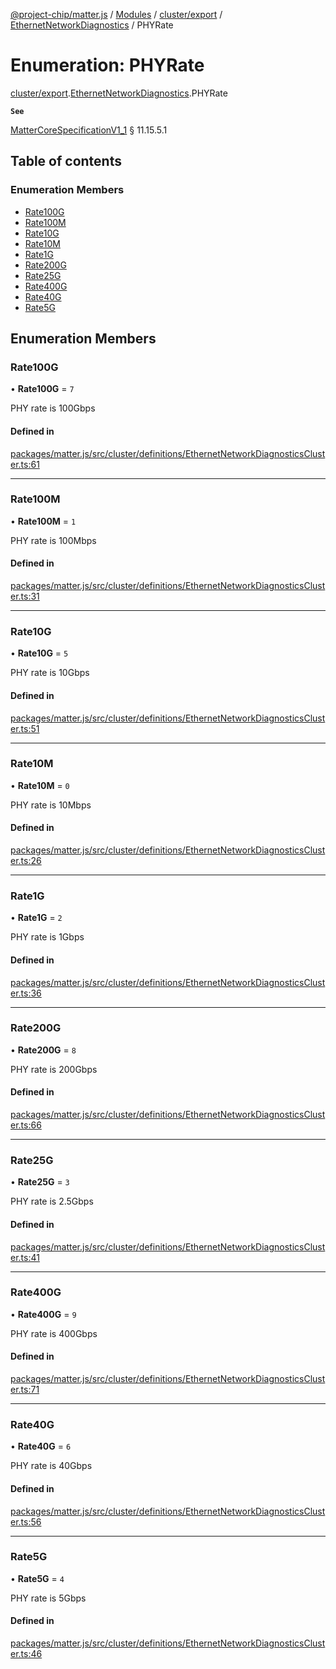 [@project-chip/matter.js](../README.md) / [Modules](../modules.md) / [cluster/export](../modules/cluster_export.md) / [EthernetNetworkDiagnostics](../modules/cluster_export.EthernetNetworkDiagnostics.md) / PHYRate

# Enumeration: PHYRate

[cluster/export](../modules/cluster_export.md).[EthernetNetworkDiagnostics](../modules/cluster_export.EthernetNetworkDiagnostics.md).PHYRate

**`See`**

[MatterCoreSpecificationV1_1](../interfaces/spec_export.MatterCoreSpecificationV1_1.md) § 11.15.5.1

## Table of contents

### Enumeration Members

- [Rate100G](cluster_export.EthernetNetworkDiagnostics.PHYRate.md#rate100g)
- [Rate100M](cluster_export.EthernetNetworkDiagnostics.PHYRate.md#rate100m)
- [Rate10G](cluster_export.EthernetNetworkDiagnostics.PHYRate.md#rate10g)
- [Rate10M](cluster_export.EthernetNetworkDiagnostics.PHYRate.md#rate10m)
- [Rate1G](cluster_export.EthernetNetworkDiagnostics.PHYRate.md#rate1g)
- [Rate200G](cluster_export.EthernetNetworkDiagnostics.PHYRate.md#rate200g)
- [Rate25G](cluster_export.EthernetNetworkDiagnostics.PHYRate.md#rate25g)
- [Rate400G](cluster_export.EthernetNetworkDiagnostics.PHYRate.md#rate400g)
- [Rate40G](cluster_export.EthernetNetworkDiagnostics.PHYRate.md#rate40g)
- [Rate5G](cluster_export.EthernetNetworkDiagnostics.PHYRate.md#rate5g)

## Enumeration Members

### Rate100G

• **Rate100G** = ``7``

PHY rate is 100Gbps

#### Defined in

[packages/matter.js/src/cluster/definitions/EthernetNetworkDiagnosticsCluster.ts:61](https://github.com/project-chip/matter.js/blob/be83914/packages/matter.js/src/cluster/definitions/EthernetNetworkDiagnosticsCluster.ts#L61)

___

### Rate100M

• **Rate100M** = ``1``

PHY rate is 100Mbps

#### Defined in

[packages/matter.js/src/cluster/definitions/EthernetNetworkDiagnosticsCluster.ts:31](https://github.com/project-chip/matter.js/blob/be83914/packages/matter.js/src/cluster/definitions/EthernetNetworkDiagnosticsCluster.ts#L31)

___

### Rate10G

• **Rate10G** = ``5``

PHY rate is 10Gbps

#### Defined in

[packages/matter.js/src/cluster/definitions/EthernetNetworkDiagnosticsCluster.ts:51](https://github.com/project-chip/matter.js/blob/be83914/packages/matter.js/src/cluster/definitions/EthernetNetworkDiagnosticsCluster.ts#L51)

___

### Rate10M

• **Rate10M** = ``0``

PHY rate is 10Mbps

#### Defined in

[packages/matter.js/src/cluster/definitions/EthernetNetworkDiagnosticsCluster.ts:26](https://github.com/project-chip/matter.js/blob/be83914/packages/matter.js/src/cluster/definitions/EthernetNetworkDiagnosticsCluster.ts#L26)

___

### Rate1G

• **Rate1G** = ``2``

PHY rate is 1Gbps

#### Defined in

[packages/matter.js/src/cluster/definitions/EthernetNetworkDiagnosticsCluster.ts:36](https://github.com/project-chip/matter.js/blob/be83914/packages/matter.js/src/cluster/definitions/EthernetNetworkDiagnosticsCluster.ts#L36)

___

### Rate200G

• **Rate200G** = ``8``

PHY rate is 200Gbps

#### Defined in

[packages/matter.js/src/cluster/definitions/EthernetNetworkDiagnosticsCluster.ts:66](https://github.com/project-chip/matter.js/blob/be83914/packages/matter.js/src/cluster/definitions/EthernetNetworkDiagnosticsCluster.ts#L66)

___

### Rate25G

• **Rate25G** = ``3``

PHY rate is 2.5Gbps

#### Defined in

[packages/matter.js/src/cluster/definitions/EthernetNetworkDiagnosticsCluster.ts:41](https://github.com/project-chip/matter.js/blob/be83914/packages/matter.js/src/cluster/definitions/EthernetNetworkDiagnosticsCluster.ts#L41)

___

### Rate400G

• **Rate400G** = ``9``

PHY rate is 400Gbps

#### Defined in

[packages/matter.js/src/cluster/definitions/EthernetNetworkDiagnosticsCluster.ts:71](https://github.com/project-chip/matter.js/blob/be83914/packages/matter.js/src/cluster/definitions/EthernetNetworkDiagnosticsCluster.ts#L71)

___

### Rate40G

• **Rate40G** = ``6``

PHY rate is 40Gbps

#### Defined in

[packages/matter.js/src/cluster/definitions/EthernetNetworkDiagnosticsCluster.ts:56](https://github.com/project-chip/matter.js/blob/be83914/packages/matter.js/src/cluster/definitions/EthernetNetworkDiagnosticsCluster.ts#L56)

___

### Rate5G

• **Rate5G** = ``4``

PHY rate is 5Gbps

#### Defined in

[packages/matter.js/src/cluster/definitions/EthernetNetworkDiagnosticsCluster.ts:46](https://github.com/project-chip/matter.js/blob/be83914/packages/matter.js/src/cluster/definitions/EthernetNetworkDiagnosticsCluster.ts#L46)
